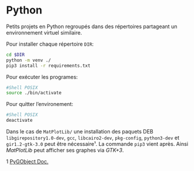 # Python

Petits projets en Python regroupés dans des répertoires partageant un environnement virtuel similaire.

Pour installer chaque répertoire `DIR`:
```bash
cd $DIR
python -m venv ./
pip3 install -r requirements.txt
```

Pour exécuter les programes:
```sh
#Shell POSIX
source ./bin/activate
```

Pour quitter l’environement:
```sh
#Shell POSIX
deactivate
```

Dans le cas de `MatPlotLib/` une installation des paquets DEB `libgirepository1.0-dev`, `gcc`,
 `libcairo2-dev`, `pkg-config`, `python3-dev` et `gir1.2-gtk-3.0` peut être nécessaire¹.
La commande `pip3` vient après.
Ainsi *MatPlotLib* peut afficher ses graphes via *GTK+3*.

1 [PyGObject Doc.](https://pygobject.readthedocs.io/en/latest/getting_started.html)
